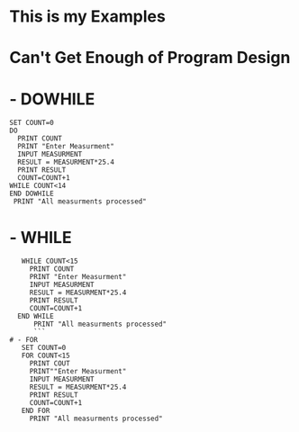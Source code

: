 # This is my Examples
# Can't Get Enough of Program Design



# - DOWHILE
    SET COUNT=0
    DO
      PRINT COUNT
      PRINT "Enter Measurment"
      INPUT MEASURMENT
      RESULT = MEASURMENT*25.4
      PRINT RESULT
      COUNT=COUNT+1
    WHILE COUNT<14
    END DOWHILE
     PRINT "All measurments processed"

# - WHILE
```   SET COUNT=0
   WHILE COUNT<15
     PRINT COUNT
     PRINT "Enter Measurment"
     INPUT MEASURMENT
     RESULT = MEASURMENT*25.4
     PRINT RESULT
     COUNT=COUNT+1
  END WHILE
      PRINT "All measurments processed"
      ```
# - FOR
   SET COUNT=0
   FOR COUNT<15
     PRINT COUT
     PRINT""Enter Measurment"
     INPUT MEASURMENT
     RESULT = MEASURMENT*25.4
     PRINT RESULT
     COUNT=COUNT+1
   END FOR
     PRINT "All measurments processed"
     
  

    
 







